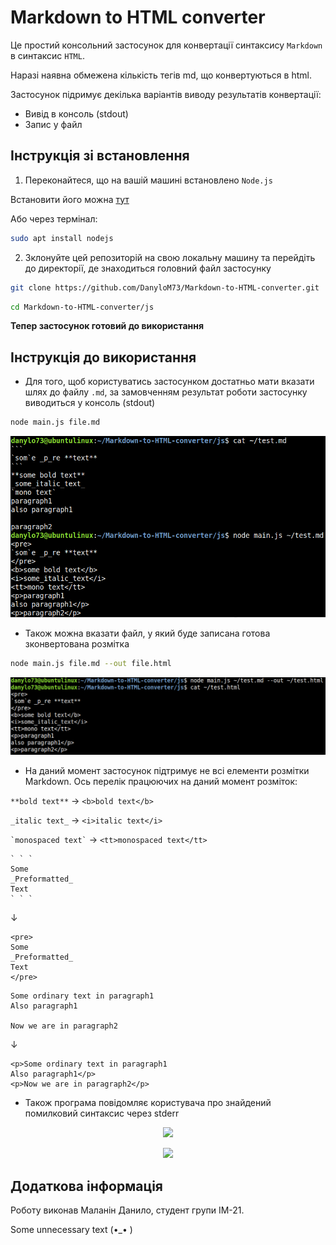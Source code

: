 # Markdown to HTML converter

Це простий консольний застосунок для конвертації синтаксису `Markdown` в синтаксис `HTML`. 

Наразі наявна обмежена кількість тегів md, що конвертуються в html. 

Застосунок підримує декілька варіантів виводу результатів конвертації:

- Вивід в консоль (stdout)
- Запис у файл

## Інструкція зі встановлення

1. Переконайтеся, що на вашій машині встановлено `Node.js`

Встановити його можна [тут](https://nodejs.org/en/download)

Або через термінал:

```bash
sudo apt install nodejs
```

2. Зклонуйте цей репозиторій на свою локальну машину та перейдіть до директорії, де знаходиться головний файл застосунку

```bash
git clone https://github.com/DanyloM73/Markdown-to-HTML-converter.git
```

```bash
cd Markdown-to-HTML-converter/js
```

**Тепер застосунок готовий до використання**

## Інструкція до використання

- Для того, щоб користуватись застосунком достатньо мати вказати шлях до файлу `.md`, за замовченням результат роботи застосунку виводиться у консоль (stdout)

```bash
node main.js file.md
```

<p align="center">
  <img src="./img/example01.png">
</p>

- Також можна вказати файл, у який буде записана готова зконвертована розмітка

```bash
node main.js file.md --out file.html
```

<p align="center">
  <img src="./img/example02.png">
</p>

- На даний момент застосунок підтримує не всі елементи розмітки Markdown. Ось перелік працюючих на даний момент розміток:

```**bold text**``` → ```<b>bold text</b>```

```_italic text_``` → ```<i>italic text</i>```

``` `monospaced text` ``` → ```<tt>monospaced text</tt>```

```
` ` `
Some
_Preformatted_
Text
` ` `
```

↓

```
<pre>
Some
_Preformatted_
Text
</pre>
```

```
Some ordinary text in paragraph1
Also paragraph1

Now we are in paragraph2
```

↓

```
<p>Some ordinary text in paragraph1
Also paragraph1</p>
<p>Now we are in paragraph2</p>
```

- Також програма повідомляє користувача про знайдений помилковий синтаксис через stderr

<p align="center">
  <img src="./img/example03.png">
</p>

<p align="center">
  <img src="./img/example04.png">
</p>

## Додаткова інформація

Роботу виконав Маланін Данило, студент групи ІМ-21.

Some unnecessary text   (•_• )